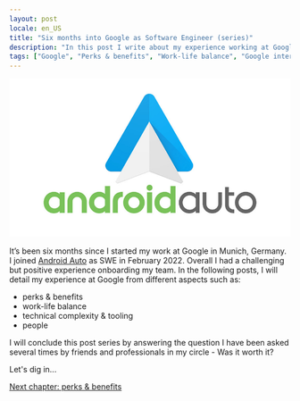 ```yaml
---
layout: post
locale: en_US
title: "Six months into Google as Software Engineer (series)"
description: "In this post I write about my experience working at Google for the last six months"
tags: ["Google", "Perks & benefits", "Work-life balance", "Google internal tooling", "Career", "Growth in Tech", "Software Engineering"]
---
```


![Android Auto](/assets/android-auto-logo.jpeg)

It’s been six months since I started my work at Google in Munich, Germany. I joined [Android Auto](https://www.android.com/auto/) as SWE in February 2022. Overall I had a challenging but positive experience onboarding my team. In the following posts, I will detail my experience at Google from different aspects such as:

- perks & benefits
- work-life balance
- technical complexity & tooling
- people

I will conclude this post series by answering the question I have been asked several times by friends and professionals in my circle - Was it worth it?

Let's dig in...

[Next chapter: perks & benefits](/2022/08/21/six-months-into-google-p2-perks-benefits.html)
